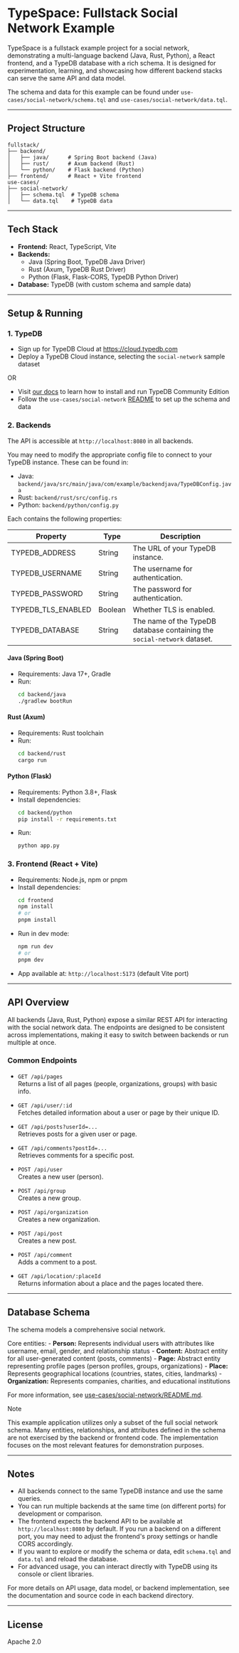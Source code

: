 # TypeSpace: Fullstack Social Network Example

TypeSpace is a fullstack example project for a social network, demonstrating a multi-language backend (Java, Rust, Python), a React frontend, and a TypeDB database with a rich schema. 
It is designed for experimentation, learning, and showcasing how different backend stacks can serve the same API and data model.

The schema and data for this example can be found under `use-cases/social-network/schema.tql` and `use-cases/social-network/data.tql`.

---

## Project Structure

```
fullstack/
├── backend/
│   ├── java/      # Spring Boot backend (Java)
│   ├── rust/      # Axum backend (Rust)
│   └── python/    # Flask backend (Python)
├── frontend/      # React + Vite frontend
use-cases/
├── social-network/
│   ├── schema.tql  # TypeDB schema
│   └── data.tql    # TypeDB data
```

---

## Tech Stack

- **Frontend:** React, TypeScript, Vite
- **Backends:**
  - Java (Spring Boot, TypeDB Java Driver)
  - Rust (Axum, TypeDB Rust Driver)
  - Python (Flask, Flask-CORS, TypeDB Python Driver)
- **Database:** TypeDB (with custom schema and sample data)

---

## Setup & Running

### 1. TypeDB

- Sign up for TypeDB Cloud at https://cloud.typedb.com
- Deploy a TypeDB Cloud instance, selecting the `social-network` sample dataset

OR

- Visit [our docs](https://typedb.com/docs/manual/install/CE) to learn how to install and run TypeDB Community Edition
- Follow the `use-cases/social-network` [README](../use-cases/social-network/README.md) to set up the schema and data

### 2. Backends

The API is accessible at `http://localhost:8080` in all backends.

You may need to modify the appropriate config file to connect to your TypeDB instance.
These can be found in:
- Java: `backend/java/src/main/java/com/example/backendjava/TypeDBConfig.java`
- Rust: `backend/rust/src/config.rs`
- Python: `backend/python/config.py`

Each contains the following properties:

| Property           | Type    | Description                                                              |
|--------------------|---------|--------------------------------------------------------------------------|
| TYPEDB_ADDRESS     | String  | The URL of your TypeDB instance.                                         |
| TYPEDB_USERNAME    | String  | The username for authentication.                                         |
| TYPEDB_PASSWORD    | String  | The password for authentication.                                         |
| TYPEDB_TLS_ENABLED | Boolean | Whether TLS is enabled.                                                  |
| TYPEDB_DATABASE    | String  | The name of the TypeDB database containing the `social-network` dataset. |

#### Java (Spring Boot)
- Requirements: Java 17+, Gradle
- Run:
  ```bash
  cd backend/java
  ./gradlew bootRun
  ```

#### Rust (Axum)
- Requirements: Rust toolchain
- Run:
  ```bash
  cd backend/rust
  cargo run
  ```

#### Python (Flask)
- Requirements: Python 3.8+, Flask
- Install dependencies:
  ```bash
  cd backend/python
  pip install -r requirements.txt
  ```
- Run:
  ```bash
  python app.py
  ```

### 3. Frontend (React + Vite)
- Requirements: Node.js, npm or pnpm
- Install dependencies:
  ```bash
  cd frontend
  npm install
  # or
  pnpm install
  ```
- Run in dev mode:
  ```bash
  npm run dev
  # or
  pnpm dev
  ```
- App available at: `http://localhost:5173` (default Vite port)

---

## API Overview

All backends (Java, Rust, Python) expose a similar REST API for interacting with the social network data. The endpoints are designed to be consistent across implementations, making it easy to switch between backends or run multiple at once.

### Common Endpoints

- `GET /api/pages`  
  Returns a list of all pages (people, organizations, groups) with basic info.

- `GET /api/user/:id`  
  Fetches detailed information about a user or page by their unique ID.

- `GET /api/posts?userId=...`  
  Retrieves posts for a given user or page.

- `GET /api/comments?postId=...`  
  Retrieves comments for a specific post.

- `POST /api/user`  
  Creates a new user (person).

- `POST /api/group`  
  Creates a new group.

- `POST /api/organization`  
  Creates a new organization.

- `POST /api/post`  
  Creates a new post.

- `POST /api/comment`  
  Adds a comment to a post.

- `GET /api/location/:placeId`  
  Returns information about a place and the pages located there.

---

## Database Schema

The schema models a comprehensive social network.

Core entities:
    - **Person:** Represents individual users with attributes like username, email, gender, and relationship status
    - **Content:** Abstract entity for all user-generated content (posts, comments)
    - **Page:** Abstract entity representing profile pages (person profiles, groups, organizations)
    - **Place:** Represents geographical locations (countries, states, cities, landmarks)
    - **Organization:** Represents companies, charities, and educational institutions

For more information, see [use-cases/social-network/README.md](../use-cases/social-network/README.md#schema-overview).

> [!NOTE]
> This example application utilizes only a subset of the full social network schema. Many entities, relationships, and attributes defined in the schema are not exercised by the backend or frontend code. The implementation focuses on the most relevant features for demonstration purposes.

---

## Notes

- All backends connect to the same TypeDB instance and use the same queries.
- You can run multiple backends at the same time (on different ports) for development or comparison.
- The frontend expects the backend API to be available at `http://localhost:8080` by default. If you run a backend on a different port, you may need to adjust the frontend's proxy settings or handle CORS accordingly.
- If you want to explore or modify the schema or data, edit `schema.tql` and `data.tql` and reload the database.
- For advanced usage, you can interact directly with TypeDB using its console or client libraries.

For more details on API usage, data model, or backend implementation, see the documentation and source code in each backend directory.

---

## License
Apache 2.0 
